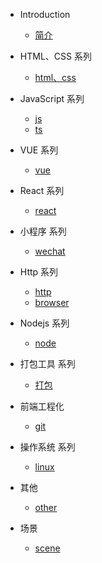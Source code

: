 - Introduction

  - [简介](README.md)

- HTML、CSS 系列

  - [html、css](/html,css系列/index.md)

- JavaScript 系列

  - [js](/JavaScript系列/js.md)
  - [ts](/JavaScript系列/ts.md)

- VUE 系列

  - [vue](/vue系列/vue.md)

- React 系列

  - [react](react系列/react.md)

- 小程序 系列

  - [wechat](/小程序系列/wechat.md)

- Http 系列

  - [http](计算机网络/http.md)
  - [browser](计算机网络/browser.md)

- Nodejs 系列

  - [node](/nodejs系列/node.md)

- 打包工具 系列

  - [打包](/打包工具系列/index.md)

- 前端工程化

  - [git](前端工程化/git.md)

- 操作系统 系列

  - [linux](/操作系统系列/linux.md)

- 其他

  - [other](/其他/index.md)

- 场景

  - [scene](/场景/index.md)
